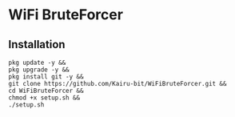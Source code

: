 # WiFi BruteForcer

## Installation
```
pkg update -y &&
pkg upgrade -y &&
pkg install git -y &&
git clone https://github.com/Kairu-bit/WiFiBruteForcer.git &&
cd WiFiBruteForcer &&
chmod +x setup.sh &&
./setup.sh
```
